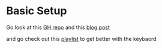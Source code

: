 # Basic Setup

Go look at this [GH repo][optixal] and this [blog post][post]

and go check out this [playlist][primagen] to get better with the keybaord


[optixal]: https://github.com/Optixal/neovim-init.vim
[primagen]: https://youtube.com/playlist?list=PLm323Lc7iSW_wuxqmKx_xxNtJC_hJbQ7R
[post]: https://betterprogramming.pub/setting-up-neovim-for-web-development-in-2020-d800de3efacd
